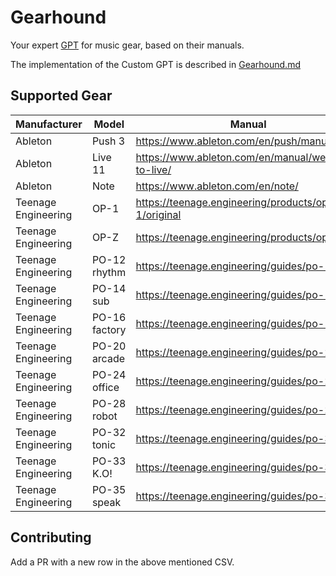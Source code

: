# Gearhound
Your expert [GPT](https://openai.com/blog/introducing-gpts) for music gear, based on their manuals.

The implementation of the Custom GPT is described in [Gearhound.md](/Gearhound.md)

## Supported Gear

| Manufacturer       | Model         | Manual                                                   | Line           |
|--------------------|---------------|----------------------------------------------------------|----------------|
| Ableton            | Push 3        | https://www.ableton.com/en/push/manual/                  |                |
| Ableton            | Live 11       | https://www.ableton.com/en/manual/welcome-to-live/       |                |
| Ableton            | Note          | https://www.ableton.com/en/note/                         |                |
| Teenage Engineering| OP-1          | https://teenage.engineering/products/op-1/original       |                |
| Teenage Engineering| OP-Z          | https://teenage.engineering/products/op-z/               |                |
| Teenage Engineering| PO-12 rhythm  | https://teenage.engineering/guides/po-12/en              | Pocket Operator|
| Teenage Engineering| PO-14 sub     | https://teenage.engineering/guides/po-14/en              | Pocket Operator|
| Teenage Engineering| PO-16 factory | https://teenage.engineering/guides/po-16/en              | Pocket Operator|
| Teenage Engineering| PO-20 arcade  | https://teenage.engineering/guides/po-20/en              | Pocket Operator|
| Teenage Engineering| PO-24 office  | https://teenage.engineering/guides/po-24/en              | Pocket Operator|
| Teenage Engineering| PO-28 robot   | https://teenage.engineering/guides/po-28/en              | Pocket Operator|
| Teenage Engineering| PO-32 tonic   | https://teenage.engineering/guides/po-32/en              | Pocket Operator|
| Teenage Engineering| PO-33 K.O!    | https://teenage.engineering/guides/po-33/en              | Pocket Operator|
| Teenage Engineering| PO-35 speak   | https://teenage.engineering/guides/po-35/en              | Pocket Operator|


## Contributing
Add a PR with a new row in the above mentioned CSV.